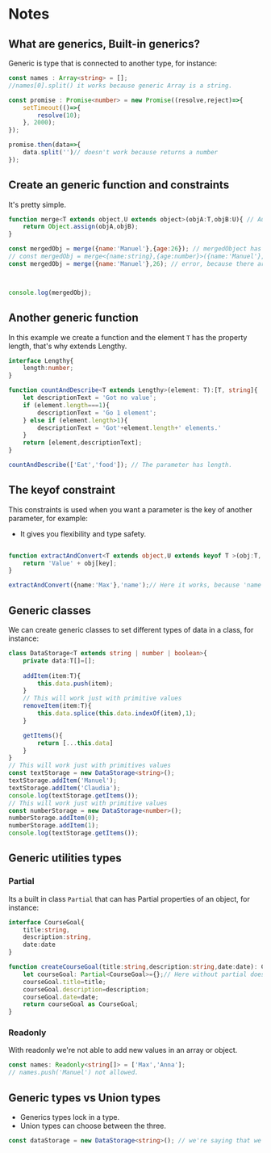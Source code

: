 # Notes

## What are generics, Built-in generics?

Generic is type that is connected to another type, for instance:

```TYPESCRIPT
const names : Array<string> = [];
//names[0].split() it works because generic Array is a string.

const promise : Promise<number> = new Promise((resolve,reject)=>{
    setTimeout(()=>{
        resolve(10);
    }, 2000);
});

promise.then(data=>{
    data.split('')// doesn't work because returns a number
});
```

## Create an generic function and constraints

It's pretty simple.

```JAVASCRIPT
function merge<T extends object,U extends object>(objA:T,objB:U){ // Automatically knows that is going to return the intersection of T and U
    return Object.assign(objA,objB);
}

const mergedObj = merge({name:'Manuel'},{age:26}); // mergedObject has autocomplete in their properties.
// const mergedObj = merge<{name:string},{age:number}>({name:'Manuel'},{age:26}); // We can define the generic types also, but is not necessary here
const mergedObj = merge({name:'Manuel'},26); // error, because there are constraints.



console.log(mergedObj);
```

## Another generic function

In this example we create a function and the element `T` has the property length, that's why extends Lengthy.

```typescript
interface Lengthy{
    length:number;
}

function countAndDescribe<T extends Lengthy>(element: T):[T, string]{
    let descriptionText = 'Got no value';
    if (element.length===1){
        descriptionText = 'Go 1 element';
    } else if (element.length>1){
        descriptionText = 'Got'+element.length+' elements.'
    }
    return [element,descriptionText];
}

countAndDescribe(['Eat','food']); // The parameter has length.
```

## The keyof constraint

This constraints is used when you want a parameter is the key of another parameter, for example:

- It gives you flexibility and type safety.
```TYPESCRIPT

function extractAndConvert<T extends object,U extends keyof T >(obj:T, key:U){
    return 'Value' + obj[key];
}

extractAndConvert({name:'Max'},'name');// Here it works, because 'name' exist in the first parameter object.

```

## Generic classes

We can create generic classes to set different types of data in a class, for instance:

```typescript
class DataStorage<T extends string | number | boolean>{
    private data:T[]=[];
    
    addItem(item:T){
        this.data.push(item);
    }
    // This will work just with primitive values
    removeItem(item:T){
        this.data.splice(this.data.indexOf(item),1);
    }

    getItems(){
        return [...this.data]
    }
}
// This will work just with primitives values
const textStorage = new DataStorage<string>();
textStorage.addItem('Manuel');
textStorage.addItem('Claudia');
console.log(textStorage.getItems());
// This will work just with primitive values
const numberStorage = new DataStorage<number>();
numberStorage.addItem(0);
numberStorage.addItem(1);
console.log(textStorage.getItems());
```

## Generic utilities types

### Partial

Its a built in class `Partial` that can has Partial properties of an object, for instance:

```typescript
interface CourseGoal{
    title:string,
    description:string,
    date:date
}

function createCourseGoal(title:string,description:string,date:date): CourseGoal{
    let courseGoal: Partial<CourseGoal>={};// Here without partial doesn't allow to set an empty object
    courseGoal.title=title;
    courseGoal.description=description;
    courseGoal.date=date;
    return courseGoal as CourseGoal;
}
```
### Readonly

With readonly we're not able to add new values in an array or object.
```typescript
const names: Readonly<string[]> = ['Max','Anna'];
// names.push('Manuel') not allowed.
```

## Generic types vs Union types

- Generics types lock in a type.
- Union types can choose between the three.

```typescript
const dataStorage = new DataStorage<string>(); // we're saying that we want just string type.

```
